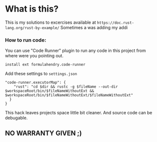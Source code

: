 # What is this?

This is my solutions to excercises available at `https://doc.rust-lang.org/rust-by-example/`
Sometimes a was adding my addi

### How to run code:

You can use "Code Runner" plugin to run any code in this project from where were you pointing out.

`install ext formulahendry.code-runner`

Add these settings to `settings.json`
```
"code-runner.executorMap": {
    "rust": "cd $dir && rustc -g $fileName --out-dir $workspaceRoot/bin/$fileNameWithoutExt && $workspaceRoot/bin/$fileNameWithoutExt/$fileNameWithoutExt"
  }
}
```

This hack leaves projects space little bit cleaner. And source code can be debugable.

## NO WARRANTY GIVEN ;)
